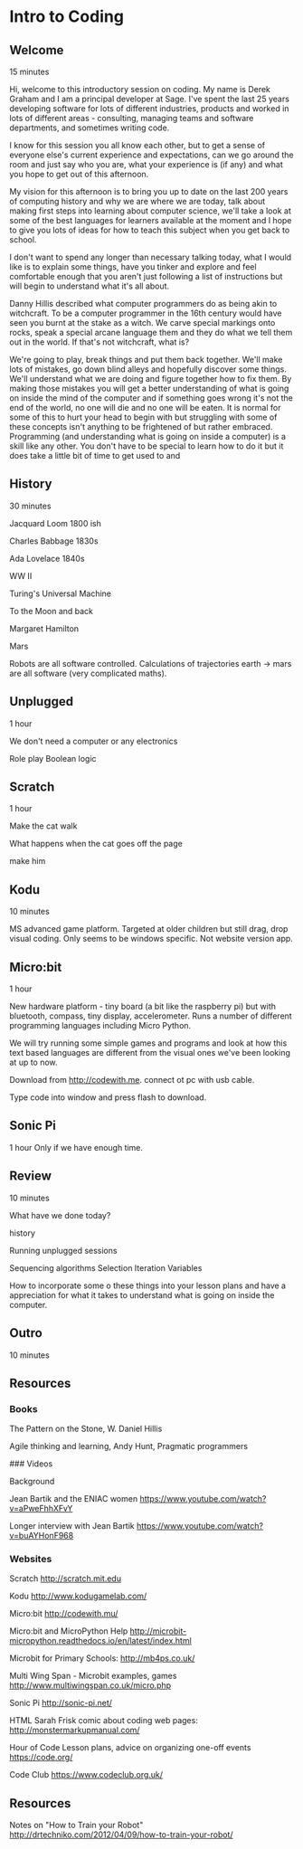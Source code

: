 # Intro to Coding

## Welcome

15 minutes

Hi, welcome to this introductory session on coding. My name is Derek Graham and I am a principal developer at Sage. I've spent the last 25 years developing software for lots of different industries, products and worked in lots of different areas - consulting, managing teams and software departments, and sometimes writing code.

I know for this session you all know each other, but to
get a sense of everyone else's current experience and expectations, can we go around the room and just say who you are, what your experience is (if any) and what you hope to get out of this afternoon.

My vision for this afternoon is to bring you up to date on the last 200 years of computing history and why we are where we are today, talk about making first steps into learning about computer science, we'll take a look at some of the best languages for learners available at the moment and I hope to give you lots of ideas for how to teach this subject when you get back to school.

I don't want to spend any longer than necessary talking today, what I would like is to explain some things, have you tinker and explore and feel comfortable enough that you aren't just following a list of instructions but will begin to understand what it's all about.

Danny Hillis described what computer programmers do as being akin to witchcraft. To be a computer programmer in the 16th century would have seen you burnt at the stake as a witch. We carve special markings onto rocks, speak a special arcane language them and they do what we tell them out in the world. If that's not witchcraft, what is?

We're going to play, break things and put them back together. We'll make lots of mistakes, go down blind alleys and hopefully discover some things. We'll understand what we are doing and figure together how to fix them. By making those mistakes you will get a better understanding of what is going on inside the mind of the computer and if something goes wrong it's not the end of the world, no one will die and no one will be eaten. It is normal for some of this to hurt your head to begin with but struggling with some of these concepts isn't anything to be frightened of but rather embraced. Programming (and understanding what is going on inside a computer) is a skill like any other. You don't have to be special to learn how to do it but it does take a little bit of time to get used to and  

## History

30 minutes

Jacquard Loom 1800 ish

Charles Babbage 1830s

Ada Lovelace 1840s

WW II

Turing's Universal Machine

To the Moon and back

Margaret Hamilton

Mars

Robots are all software controlled. Calculations of trajectories earth -> mars
are all software (very complicated maths).



## Unplugged

1 hour

We don't need a computer or any electronics

Role play 
Boolean logic



## Scratch

1 hour

Make the cat walk

What happens when the cat goes off the page

make him

## Kodu

10 minutes

MS advanced game platform. Targeted at older children but still drag, drop visual
coding. Only seems to be windows specific. Not website version app.


## Micro:bit

1 hour

New hardware platform - tiny board (a bit like the raspberry pi) but with bluetooth,
 compass, tiny display, accelerometer. Runs a number of different programming languages
 including Micro Python.

 We will try running some simple games and programs and look at how this text based
 languages are different from the visual ones we've been looking at up to now.

 Download from http://codewith.me. connect ot pc with usb cable.

 Type code into window and press flash to download.

## Sonic Pi

1 hour
Only if we have enough time.



## Review

10 minutes

What have we done today?

history

Running unplugged sessions

Sequencing
algorithms
Selection
Iteration
Variables

How to incorporate some o these things into your lesson plans and have a
appreciation for what it takes to understand what is going on inside the computer.



## Outro

10 minutes


## Resources

### Books

The Pattern on the Stone, W. Daniel Hillis

Agile thinking and learning, Andy Hunt, Pragmatic programmers

### Videos

Background

Jean Bartik and the ENIAC women
https://www.youtube.com/watch?v=aPweFhhXFvY

Longer interview with Jean Bartik
https://www.youtube.com/watch?v=buAYHonF968


### Websites

Scratch
http://scratch.mit.edu

Kodu
http://www.kodugamelab.com/

Micro:bit
http://codewith.mu/


Micro:bit and MicroPython Help
http://microbit-micropython.readthedocs.io/en/latest/index.html

Microbit for Primary Schools: http://mb4ps.co.uk/

Multi Wing Span - Microbit examples, games
http://www.multiwingspan.co.uk/micro.php

Sonic Pi
http://sonic-pi.net/

HTML
Sarah Frisk comic about coding web pages:
http://monstermarkupmanual.com/

Hour of Code
Lesson plans, advice on organizing one-off events
https://code.org/

Code Club
https://www.codeclub.org.uk/

## Resources

Notes on "How to Train your Robot"
http://drtechniko.com/2012/04/09/how-to-train-your-robot/
